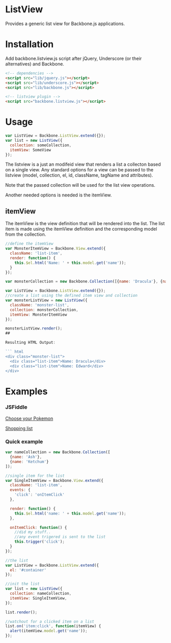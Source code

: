 ListView
========

Provides a generic list view for Backbone.js applications.

# Installation

Add backbone.listview.js script after jQuery, Underscore (or their alternatives) and Backbone.
``` html
<!-- dependencies -->
<script src="lib/jquery.js"></script>
<script src="lib/underscore.js"></script>
<script src="lib/backbone.js"></script>

<!-- listview plugin -->
<script src="backbone.listview.js"></script>
```

# Usage
```js
var ListView = Backbone.ListView.extend({});
var list = new ListView({
  collection: someCollection,
  itemView: SomeView
});
```

The listview is a just an modifeid view that renders a list a collecton based on a single view. Any standard options for a view can be passed to the listview (model, collection, el, id, className, tagName and attributes).

Note that the passed collection will be used for the list view operations.

Another needed options is needed is the itemView.

## itemView 

The itemView is the view definition that will be rendered into the list. The list item is made using the itemView definition and the corresponding model from the collection.

```js
//define the itemView
var MonsterItemView = Backbone.View.extend({
  className: 'list-item',
  render: function() {
    this.$el.html('Name: ' + this.model.get('name'));
  }
});

var monsterCollection = new Backbone.Collection([{name: 'Dracula'}, {name: 'Edward'}]);

var ListView = Backbone.ListView.extend({});
//create a list using the defined item view and collection
var monsterListView = new ListView({
  className: 'monster-list',
  collection: monsterCollection,
  itemView: MonsterItemView
});

monsterListView.render();
##

Resulting HTML Output: 

``` html
<div class="monster-list">
  <div class="list-item">Name: Dracula</div>
  <div class="list-item">Name: Edward</div>
</div>
```


# Examples

### JSFiddle
[Choose your Pokemon](http://jsfiddle.net/PsyBurn/dkphn/)

[Shopping list](http://jsfiddle.net/PsyBurn/2nsu5/2/)


### Quick example

```js
var nameCollection = new Backbone.Collection([
  {name: 'Ash'},
  {name: 'Ketchum'}
]);

//single item for the list
var SingleItemView = Backbone.View.extend({
  className: 'list-item',
  events: {
    'click': 'onItemClick'
  },

  render: function() {
    this.$el.html('name: ' + this.model.get('name'));
  },

  onItemClick: function() {
    //did my stuff..
    //any event trigered is sent to the list
    this.trigger('click');
  }
});

//the list
var ListView = Backbone.ListView.extend({
  el: '#container'
});

//init the list
var list = new ListView({
  collection: nameCollection,
  itemView: SingleItemView,
});

list.render();

//watchout for a clicked item on a list
list.on('item:click', function(itemView) {
  alert(itemView.model.get('name'));
});
```
